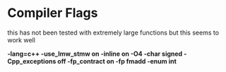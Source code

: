 # Compiler Flags
this has not been tested with extremely large functions but this seems to work well

**-lang=c++ -use_lmw_stmw on -inline on -O4 -char signed -Cpp_exceptions off -fp_contract on -fp fmadd  -enum int**
